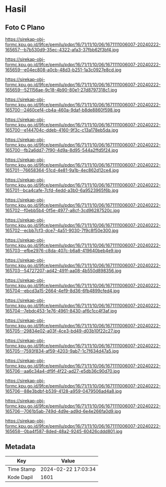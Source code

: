 # Hasil

## Foto C Plano

https://sirekap-obj-formc.kpu.go.id/9fce/pemilu/pdpr/16/71/11/10/06/1671111006007-20240222-165657--b7b530d9-35ec-4322-afa3-37fbb62f3bf4.jpg

https://sirekap-obj-formc.kpu.go.id/9fce/pemilu/pdpr/16/71/11/10/06/1671111006007-20240222-165659--e04ec808-a0cb-48d3-b251-1a3c0927e8cd.jpg

https://sirekap-obj-formc.kpu.go.id/9fce/pemilu/pdpr/16/71/11/10/06/1671111006007-20240222-165659--521156ae-9c18-4b90-80e1-27d8797318c1.jpg

https://sirekap-obj-formc.kpu.go.id/9fce/pemilu/pdpr/16/71/11/10/06/1671111006007-20240222-165700--2460cef4-cb4a-460a-9daf-b8de8860f598.jpg

https://sirekap-obj-formc.kpu.go.id/9fce/pemilu/pdpr/16/71/11/10/06/1671111006007-20240222-165700--e144704c-ddeb-4160-9f3c-c13a178eb5da.jpg

https://sirekap-obj-formc.kpu.go.id/9fce/pemilu/pdpr/16/71/11/10/06/1671111006007-20240222-165700--fb2a6dd7-7f90-4d9a-8d95-544a2ffd5f24.jpg

https://sirekap-obj-formc.kpu.go.id/9fce/pemilu/pdpr/16/71/11/10/06/1671111006007-20240222-165701--76658364-51cd-4e81-9a1b-4ec862d12ce4.jpg

https://sirekap-obj-formc.kpu.go.id/9fce/pemilu/pdpr/16/71/11/10/06/1671111006007-20240222-165701--bca4cafe-7cfd-4edd-a3b0-6a9523965f6b.jpg

https://sirekap-obj-formc.kpu.go.id/9fce/pemilu/pdpr/16/71/11/10/06/1671111006007-20240222-165702--f0ebb5b4-0f5e-4977-a8cf-3cd96287520c.jpg

https://sirekap-obj-formc.kpu.go.id/9fce/pemilu/pdpr/16/71/11/10/06/1671111006007-20240222-165702--ecbb7cf3-dce7-4a51-9030-7f9c8f50e300.jpg

https://sirekap-obj-formc.kpu.go.id/9fce/pemilu/pdpr/16/71/11/10/06/1671111006007-20240222-165703--efbe2976-c8da-407c-b6a8-419640beb4e9.jpg

https://sirekap-obj-formc.kpu.go.id/9fce/pemilu/pdpr/16/71/11/10/06/1671111006007-20240222-165703--54727207-ad42-491f-aa08-4b550d898356.jpg

https://sirekap-obj-formc.kpu.go.id/9fce/pemilu/pdpr/16/71/11/10/06/1671111006007-20240222-165704--ebcd3a15-2664-4ef9-8d36-6fb4899cfed4.jpg

https://sirekap-obj-formc.kpu.go.id/9fce/pemilu/pdpr/16/71/11/10/06/1671111006007-20240222-165704--7ebdc453-1e76-4961-8430-af6c1cc4f3af.jpg

https://sirekap-obj-formc.kpu.go.id/9fce/pemilu/pdpr/16/71/11/10/06/1671111006007-20240222-165705--29834e02-a03f-4ce3-bd49-d03b10f22c27.jpg

https://sirekap-obj-formc.kpu.go.id/9fce/pemilu/pdpr/16/71/11/10/06/1671111006007-20240222-165705--7593f834-af59-4203-9ab7-1c7f634d47a5.jpg

https://sirekap-obj-formc.kpu.go.id/9fce/pemilu/pdpr/16/71/11/10/06/1671111006007-20240222-165706--aa6c34a4-df9f-4f22-ad27-e5db36c90d70.jpg

https://sirekap-obj-formc.kpu.go.id/9fce/pemilu/pdpr/16/71/11/10/06/1671111006007-20240222-165706--88e3bdbf-b539-4128-a959-0479506ad4a8.jpg

https://sirekap-obj-formc.kpu.go.id/9fce/pemilu/pdpr/16/71/11/10/06/1671111006007-20240222-165706--7061b5ab-749d-4d9e-ad9d-6e4e266fa0d9.jpg

https://sirekap-obj-formc.kpu.go.id/9fce/pemilu/pdpr/16/71/11/10/06/1671111006007-20240222-165658--0ba4f587-8ded-48a2-9245-60426cddd801.jpg


## Metadata

| Key        | Value               |
| ---------- | ------------------- |
| Time Stamp | 2024-02-22 17:03:34 |
| Kode Dapil | 1601                |



